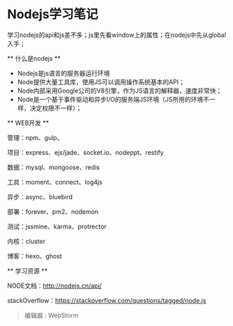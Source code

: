 # Nodejs学习笔记

学习nodejs的api和js差不多；js里先看window上的属性；在nodejs中先从global入手；


** 什么是nodejs **
- Nodejs是js语言的服务器运行环境
- Node提供大量工具库，使用JS可以调用操作系统基本的API；
- Node内部采用Google公司的V8引擎，作为JS语言的解释器，速度非常快；
- Node是一个基于事件驱动和异步I/O的服务端JS环境（JS所用的环境不一样，决定权限不一样）；

** WEB开发 **

管理：npm、gulp、

项目：express、ejs/jade、socket.io、nodeppt、restify

数据：mysql、mongoose、redis

工具：moment、connect、log4js

异步：async、bluebird

部署：forever、pm2、nodemon

测试：jssmine、karma、protrector

内核：cluster

博客：hexo、ghost

** 学习资源 **

NODE文档：http://nodejs.cn/api/

stackOverflow：https://stackoverflow.com/questions/tagged/node.js

> 编辑器 : WebStorm 

